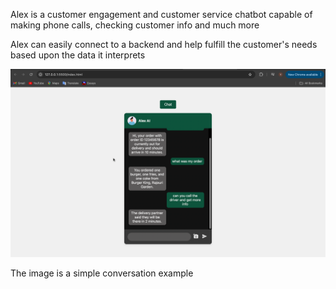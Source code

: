 Alex is a customer engagement and customer service chatbot capable of making phone calls, checking customer info and much more

Alex can easily connect to a backend and help fulfill the customer's needs based upon the data it interprets

![1727877778805](image/README/1727877778805.png)

The image is a simple conversation example
